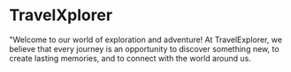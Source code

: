 # TravelXplorer
"Welcome to our world of exploration and adventure! At TravelExplorer, we believe that every journey is an opportunity to discover something new, to create lasting memories, and to connect with the world around us.
